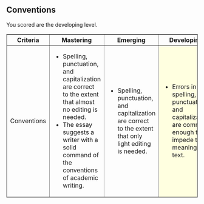 ## Conventions

You scored are the developing level.

<table border="1">
<tr><th width="10%">Criteria</th><th width="30%">Mastering</th><th width="30%">Emerging</th><th width="30%">Developing</th></tr>

<tr>
<td>Conventions</td>
<td><ul>
<li>Spelling, punctuation, and capitalization are correct to the extent that almost no editing is needed. </li>
<li>The essay suggests a writer with a solid command of the conventions of academic writing.</li>
</ul></td><td><ul>
<li>Spelling, punctuation, and capitalization are correct to the extent that only light editing is needed.</li>
</td><td bgcolor='lightyellow'><ul>
<li>Errors in spelling, punctuation, and capitalization are common enough to impede the meaning of text. </li>
</ul></td></tr>

</table>
